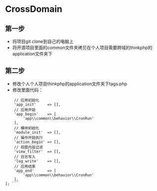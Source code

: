 # CrossDomain


## 第一步

- 将项目git clone到自己的电脑上
- 将开源项目里面的common文件夹拷贝在个人项目需要跨域的thinkphp的application文件夹下

## 第二步

- 修改个人个人项目thinkphp的application文件夹下tags.php
- 修改里面代码：

``` return [
    // 应用初始化
    'app_init'     => [],
    // 应用开始
    'app_begin'    => [
        'app\\common\\behavior\\CronRun'
    ],
    // 模块初始化
    'module_init'  => [],
    // 操作开始执行
    'action_begin' => [],
    // 视图内容过滤
    'view_filter'  => [],
    // 日志写入
    'log_write'    => [],
    // 应用结束
    'app_end'      => [
        'app\\common\\behavior\\CronRun'
    ],
]; ```